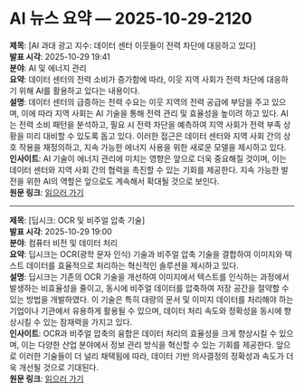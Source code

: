 # AI 뉴스 요약 — 2025-10-29-2120

**제목**: [AI 과대 광고 지수: 데이터 센터 이웃들이 전력 차단에 대응하고 있다]  
**발표 시각**: 2025-10-29 19:41  
**분야**: AI 및 에너지 관리  
**요약**: 데이터 센터의 전력 소비가 증가함에 따라, 이웃 지역 사회가 전력 차단에 대응하기 위해 AI를 활용하고 있다는 내용이다.  
**설명**: 데이터 센터의 급증하는 전력 수요는 이웃 지역의 전력 공급에 부담을 주고 있으며, 이에 따라 지역 사회는 AI 기술을 통해 전력 관리 및 효율성을 높이려 하고 있다. AI는 전력 소비 패턴을 분석하고, 필요 시 전력 차단을 예측하여 지역 사회가 전력 부족 상황을 미리 대비할 수 있도록 돕고 있다. 이러한 접근은 데이터 센터와 지역 사회 간의 상호 작용을 재정의하고, 지속 가능한 에너지 사용을 위한 새로운 모델을 제시하고 있다.  
**인사이트**: AI 기술이 에너지 관리에 미치는 영향은 앞으로 더욱 중요해질 것이며, 이는 데이터 센터와 지역 사회 간의 협력을 촉진할 수 있는 기회를 제공한다. 지속 가능한 발전을 위한 AI의 역할은 앞으로도 계속해서 확대될 것으로 보인다.  
**원문 링크**: [읽으러 가기](https://www.technologyreview.com/2025/10/29/1126834/the-ai-hype-index-data-centers-neighbors-are-pivoting-to-power-blackouts/)

---

**제목**: [딥시크: OCR 및 비주얼 압축 기술]  
**발표 시각**: 2025-10-29 19:00  
**분야**: 컴퓨터 비전 및 데이터 처리  
**요약**: 딥시크는 OCR(광학 문자 인식) 기술과 비주얼 압축 기술을 결합하여 이미지와 텍스트 데이터를 효율적으로 처리하는 혁신적인 솔루션을 제시하고 있다.  
**설명**: 딥시크는 기존의 OCR 기술을 개선하여 이미지에서 텍스트를 인식하는 과정에서 발생하는 비효율성을 줄이고, 동시에 비주얼 데이터를 압축하여 저장 공간을 절약할 수 있는 방법을 개발하였다. 이 기술은 특히 대량의 문서 및 이미지 데이터를 처리해야 하는 기업이나 기관에서 유용하게 활용될 수 있으며, 데이터 처리 속도와 정확성을 동시에 향상시킬 수 있는 잠재력을 가지고 있다.  
**인사이트**: OCR과 비주얼 압축의 융합은 데이터 처리의 효율성을 크게 향상시킬 수 있으며, 이는 다양한 산업 분야에서 정보 관리 방식을 혁신할 수 있는 기회를 제공한다. 앞으로 이러한 기술들이 더 널리 채택됨에 따라, 데이터 기반 의사결정의 정확성과 속도가 더욱 개선될 것으로 기대된다.  
**원문 링크**: [읽으러 가기](https://www.technologyreview.com/2025/10/29/1126932/deepseek-ocr-visual-compression/)